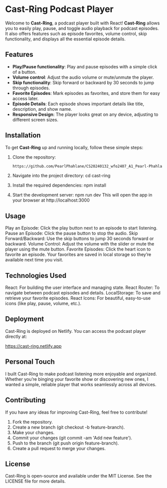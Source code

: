 # Cast-Ring Podcast Player

Welcome to **Cast-Ring**, a podcast player built with React! **Cast-Ring** allows you to easily play, pause, and toggle audio playback for podcast episodes. It also offers features such as episode favorites, volume control, skip functionality, and displays all the essential episode details.

## Features

- **Play/Pause functionality**: Play and pause episodes with a simple click of a button.
- **Volume control**: Adjust the audio volume or mute/unmute the player.
- **Skip functionality**: Skip forward or backward by 30 seconds to jump through episodes.
- **Favorite Episodes**: Mark episodes as favorites, and store them for easy access later.
- **Episode Details**: Each episode shows important details like title, description, and show name.
- **Responsive Design**: The player looks great on any device, adjusting to different screen sizes.

## Installation

To get **Cast-Ring** up and running locally, follow these simple steps:

1. Clone the repository:
   ```bash
   https://github.com/PearlPhahlane/CS20240132_wfo2407_A1_Pearl-Phahlane_DJS11.git

2. Navigate into the project directory:
	cd cast-ring

3. Install the required dependencies:
	npm install

4. Start the development server:
	npm run dev
	This will open the app in your browser at http://localhost:3000

## Usage

Play an Episode: Click the play button next to an episode to start listening.
Pause an Episode: Click the pause button to stop the audio.
Skip Forward/Backward: Use the skip buttons to jump 30 seconds forward or backward.
Volume Control: Adjust the volume with the slider or mute the player using the mute button.
Favorite Episodes: Click the heart icon to favorite an episode. Your favorites are saved in local storage so they’re available next time you visit.

## Technologies Used

React: For building the user interface and managing state.
React Router: To navigate between podcast episodes and details.
LocalStorage: To save and retrieve your favorite episodes.
React Icons: For beautiful, easy-to-use icons (like play, pause, volume, etc.).

## Deployment
Cast-Ring is deployed on Netlify. You can access the podcast player directly at:

https://cast-ring.netlify.app

## Personal Touch
I built Cast-Ring to make podcast listening more enjoyable and organized. Whether you’re binging your favorite show or discovering new ones, I wanted a simple, reliable player that works seamlessly across all devices.

## Contributing
If you have any ideas for improving Cast-Ring, feel free to contribute!

1. Fork the repository.
2. Create a new branch (git checkout -b feature-branch).
3. Make your changes.
4. Commit your changes (git commit -am 'Add new feature').
5. Push to the branch (git push origin feature-branch).
6. Create a pull request to merge your changes.


## License
Cast-Ring is open-source and available under the MIT License. See the LICENSE file for more details.